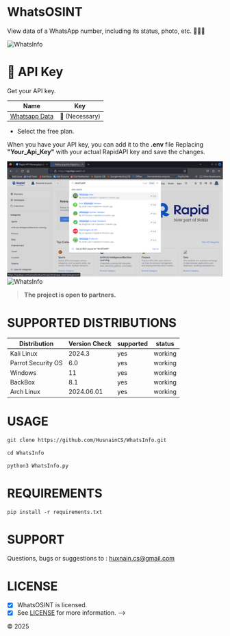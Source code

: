 # WhatsOSINT
View data of a WhatsApp number, including its status, photo, etc. 🕵🏽‍♂️


<img src="https://github.com/HusnainCS/WhatInfo/blob/main/img/Demo.png" title="WhatsInfo">

# 🔑 API Key
Get your API key.

Name | Key |
| ------------------- |-------------- |
| [Whatsapp Data](https://rapidapi.com/airaudoeduardo/api/whatsapp-data1) |  🔑 (Necessary) |

- Select the free plan.

When you have your API key, you can add it to the **.env** file Replacing **"Your_Api_Key"** with your actual RapidAPI key and save the changes.

<img src="https://github.com/HusnainCS/WhatsInfo/blob/main/img/WhatsappData.png" title="WhatsOSINT">
<img src="https://github.com/HusnainCS/WhatsInfoblob/main/img/WhatsappData_%20API.png" title="WhatsInfo">

> **The project is open to partners.**

# SUPPORTED DISTRIBUTIONS
|Distribution | Version Check | supported | status |
----------|-------|------|-------|
|Kali Linux| 2024.3| yes| working   |
|Parrot Security OS| 6.0| yes | working   |
|Windows| 11 | yes | working   |
|BackBox| 8.1 | yes | working   |
|Arch Linux| 2024.06.01 | yes | working   |

# USAGE
```
git clone https://github.com/HusnainCS/WhatsInfo.git
```
```
cd WhatsInfo
```
```
python3 WhatsInfo.py
```
# REQUIREMENTS
```
pip install -r requirements.txt
```
# SUPPORT
Questions, bugs or suggestions to : huxnain.cs@gmail.com

# LICENSE
- [x] WhatsOSINT is licensed. 
- [x] See [LICENSE](https://github.com/HusnainCS/WhatsInfo#MIT-1-ov-file) for more information. -->

© 2025
